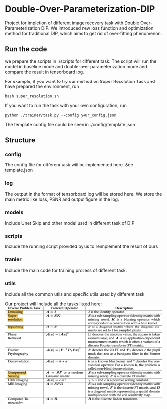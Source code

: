# Double-Over-Parameterization-DIP
Project for impletion of different image recovery task with Double Over-Parameterization DIP. We introduced new loss function and optimization 
method for traditional DIP, which aims to get rid of over-fitting phenomenon.

## Run the code
we prepare the scripts in ./scripts for different task. The script will run the model in baseline mode and 
double-over parameterization mode and compare the result in tensorboard log.

For example, if you want to try our method on Super Resolution Task and have prepared the environment,  run

````
bash super_resolution.sh
````
If you want to run the task with your own configuration, run
````
python ./trainer/task.py --config your_config.json
````
The template config file could be seen in ./config/template.json

## Structure
### config
The config file for different task will be implemented here. See template.json
### log
The output in the format of tensorboard log will be stored here. We store the main metric like loss, PSNR and output figure in the log.
### models
Include Unet Skip and other model used in different task of DIP
### scripts
Include the running script provided by us to reimplement the result of ours
### tranier
Include the main code for training process of different task.
### utils
Include all the common utils and specific utils used by different task

Our project will include all the tasks listed here:
![ALL TASK](./data/readme_data/task.png)